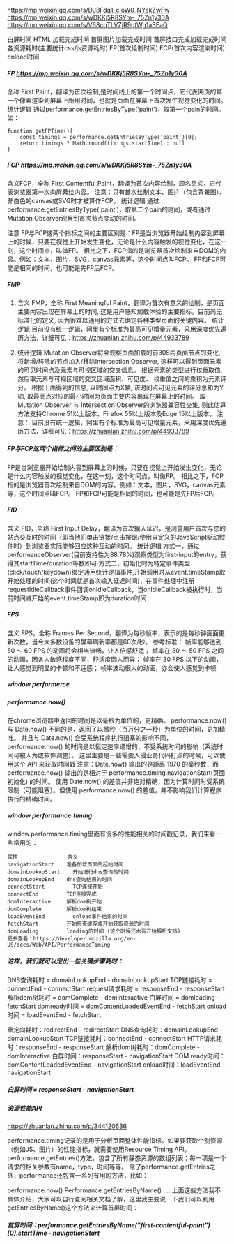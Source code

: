 https://mp.weixin.qq.com/s/DJ8Fdq1_cIoW0_NYekZwFw
https://mp.weixin.qq.com/s/wDKKj5R8SYm-_75Zn1y30A
https://mp.weixin.qq.com/s/V68cqTLVZjR9ptWg1aSEaQ

白屏时间
HTML 加载完成时间
首屏图片加载完成时间
首屏接口完成加载完成时间
各资源耗时(主要统计css/js资源耗时)
FP(首次绘制时间)
FCP(首次内容渲染时间)
onload时间

##### FP   https://mp.weixin.qq.com/s/wDKKj5R8SYm-_75Zn1y30A
全称 First Paint，翻译为首次绘制,是时间线上的第一个时间点，它代表网页的第一个像素渲染到屏幕上所用时间，也就是页面在屏幕上首次发生视觉变化的时间。
统计逻辑
通过performance.getEntriesByType('paint’)，取第一个pain的时间。如：
```
function getFPTime(){
    const timings = performance.getEntriesByType('paint')[0];
    return timings ? Math.round(timings.startTime) : null
}
```

##### FCP   https://mp.weixin.qq.com/s/wDKKj5R8SYm-_75Zn1y30A
含义FCP，全称 First Contentful Paint，翻译为首次内容绘制，顾名思义，它代表浏览器第一次向屏幕绘内容。
注意：只有首次绘制文本、图片（包含背景图）、非白色的canvas或SVG时才被算作FCP。
统计逻辑
通过performance.getEntriesByType('paint’)，取第二个pain的时间，或者通过Mutation Observer观察到首次节点变动的时间。

注意
FP与FCP这两个指标之间的主要区别是：FP是当浏览器开始绘制内容到屏幕上的时候，只要在视觉上开始发生变化，无论是什么内容触发的视觉变化，在这一刻，这个时间点，叫做FP。
相比之下，FCP指的是浏览器首次绘制来自DOM的内容。例如：文本，图片，SVG，canvas元素等，这个时间点叫FCP。
FP和FCP可能是相同的时间，也可能是先FP后FCP。

##### FMP
1. 含义
FMP，全称 First Meaningful Paint，翻译为首次有意义的绘制，是页面主要内容出现在屏幕上的时间, 这是用户感知加载体验的主要指标。目前尚无标准化的定义, 因为很难以通用的方式去确定各种类型页面的关键内容。
统计逻辑
目前没有统一逻辑，阿里有个标准为最高可见增量元素，采用深度优先遍历方法，详细可见：https://zhuanlan.zhihu.com/p/44933789

2. 统计逻辑
Mutation Observer将会观察页面加载的前30S内页面节点的变化, 将新增/移除的节点加入/移除Intersection Observer, 这样可以得到页面元素的可见时间点及元素与可视区域的交叉信息。
根据元素的类型进行权重取值, 然后取元素与可视区域的交叉区域面积、可见度、 权重值之间的乘积为元素评分。
根据上面得到的信息, 以时间点为X轴, 该时间点可见元素的评分总和为Y轴, 取最高点对应的最小时间为页面主要内容出现在屏幕上的时间。
取Mutation Observer 与 Intersection Observer的浏览器兼容性交集, 则此估算方法支持Chrome 51以上版本、Firefox 55以上版本及Edge 15以上版本。
注意：
目前没有统一逻辑，阿里有个标准为最高可见增量元素，采用深度优先遍历方法，详细可见：https://zhuanlan.zhihu.com/p/44933789

##### FP与FCP这两个指标之间的主要区别是：
FP是当浏览器开始绘制内容到屏幕上的时候，只要在视觉上开始发生变化，无论是什么内容触发的视觉变化，在这一刻，这个时间点，叫做FP。
相比之下，FCP指的是浏览器首次绘制来自DOM的内容。例如：文本，图片，SVG，canvas元素等，这个时间点叫FCP。
FP和FCP可能是相同的时间，也可能是先FP后FCP。

##### FID
含义
FID，全称 First Input Delay，翻译为首次输入延迟，是测量用户首次与您的站点交互时的时间（即当他们单击链接/点击按钮/使用自定义的JavaScript驱动控件时）到浏览器实际能够回应这种互动的时间。
统计逻辑
方式一，通过performanceObserver(目前支持性为88.78%)观察类型为first-input的entry，获得其startTime/duration等数即可
方式二，初始化时为特定事件类型(click/touch/keydown)绑定通用统计逻辑事件,开始调用时从event.timeStamp取开始处理的时间(这个时间就是首次输入延迟时间)，在事件处理中注册requestIdleCallback事件回调onIdleCallback，当onIdleCallback被执行时，当前时间减开始的event.timeStamp即为duration时间

##### FPS
含义
FPS，全称 Frames Per Second，翻译为每秒帧率，表示的是每秒钟画面更新次数，当今大多数设备的屏幕刷新率都是60次/秒。
参考标准：
帧率能够达到 50 ～ 60 FPS 的动画将会相当流畅，让人倍感舒适；
帧率在 30 ～ 50 FPS 之间的动画，因各人敏感程度不同，舒适度因人而异；
帧率在 30 FPS 以下的动画，让人感觉到明显的卡顿和不适感；
帧率波动很大的动画，亦会使人感觉到卡顿

##### window.performerce

##### performance.now()
在chrome浏览器中返回的时间是以毫秒为单位的，更精确。
performance.now() 与 Date.now() 不同的是，返回了以微秒（百万分之一秒）为单位的时间，更加精准。
并且与 Date.now() 会受系统程序执行阻塞的影响不同，performance.now() 的时间是以恒定速率递增的，不受系统时间的影响（系统时间可被人为或软件调整）。
这里主要是一些需要入侵业务代码打点的时候，可以使用这个 API 来获取时间戳
注意：Date.now() 输出的是距离 1970 的毫秒数，而 performance.now() 输出的是相对于 performance.timing.navigationStart(页面初始化) 的时间。
使用 Date.now() 的差值并非绝对精确，因为计算时间时受系统限制（可能阻塞）。但使用 performance.now() 的差值，并不影响我们计算程序执行的精确时间。

##### window.performance.timing
window.performance.timing里面有很多的性能相关的时间戳记录，我们来看一些常用的：
```
属性	              含义
navigationStart	   准备加载页面的起始时间
domainLookupStart	 开始进行dns查询的时间
domainLookupEnd	   dns查询结束的时间
connectStart	     TCP连接开始
connectEnd	       TCP连接完成
domInteractive	   解析dom树开始
domComplete	       解析dom树结束
loadEventEnd	     onload事件结束的时间
fetchStart	       开始检查缓存或开始获取资源的时间
domLoading	       loading的时间 (这个时候还木有开始解析文档)
更多查看：https://developer.mozilla.org/en-US/docs/Web/API/PerformanceTiming
```

##### 这样，我们就可以定出一些关键步骤耗时：
DNS查询耗时 = domainLookupEnd - domainLookupStart
TCP链接耗时 = connectEnd - connectStart
request请求耗时 = responseEnd - responseStart
解析dom树耗时 = domComplete - domInteractive
白屏时间 = domloading - fetchStart
domready时间 = domContentLoadedEventEnd - fetchStart
onload时间 = loadEventEnd - fetchStart


重定向耗时：redirectEnd - redirectStart
DNS查询耗时：domainLookupEnd - domainLookupStart
TCP链接耗时：connectEnd - connectStart
HTTP请求耗时：responseEnd - responseStart
解析dom树耗时：domComplete - domInteractive
白屏时间：responseStart - navigationStart
DOM ready时间：domContentLoadedEventEnd - navigationStart
onload时间：loadEventEnd - navigationStart


##### 白屏时间 = responseStart - navigationStart

##### 资源性能API
https://zhuanlan.zhihu.com/p/344120636

performance.timing记录的是用于分析页面整体性能指标。如果要获取个别资源（例如JS、图片）的性能指标，就需要使用Resource Timing API。
performance.getEntries()方法，包含了所有静态资源的数组列表；每一项是一个请求的相关参数有name，type，时间等等。
除了performance.getEntries之外，performance还包含一系列有用的方法，比如：

performance.now()
Performance.getEntriesByName()
....
上面这些方法我不具体介绍，大家可以自行查阅相关文档了解，这里我主要说一下我们可以利用getEntriesByName()这个方法来计算首屏时间：
##### 首屏时间：performance.getEntriesByName("first-contentful-paint")[0].startTime - navigationStart


